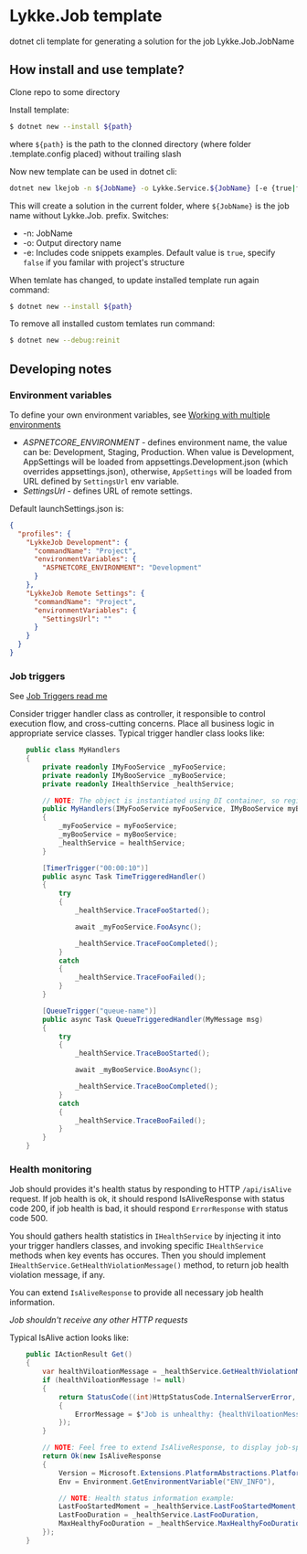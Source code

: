 # Lykke.Job template

dotnet cli template for generating a solution for the job Lykke.Job.JobName

## How install and use template?

Clone repo to some directory

Install template:
```sh
$ dotnet new --install ${path}
```
where `${path}` is the path to the clonned directory (where folder .template.config placed) without trailing slash

Now new template can be used in dotnet cli:

```sh
dotnet new lkejob -n ${JobName} -o Lykke.Service.${JobName} [-e {true|false}]
```
This will create a solution in the current folder, where `${JobName}` is the job name without Lykke.Job. prefix. 
Switches:
* -n: JobName
* -o: Output directory name
* -e: Includes code snippets examples. Default value is `true`, specify `false` if you familar with project's structure

When temlate has changed, to update installed template run again command:

```sh
$ dotnet new --install ${path}
```

To remove all installed custom temlates run command:

```sh
$ dotnet new --debug:reinit 
```

## Developing notes

### Environment variables

To define your own environment variables, see [Working with multiple environments](https://docs.microsoft.com/en-us/aspnet/core/fundamentals/environments)

* *ASPNETCORE_ENVIRONMENT* - defines environment name, the value can be: Development, Staging, Production. When value is Development, 
AppSettings will be loaded from appsettings.Development.json (which overrides appsettings.json), 
otherwise, `AppSettings` will be loaded from URL defined by `SettingsUrl` env variable.
* *SettingsUrl* - defines URL of remote settings. 

Default launchSettings.json is:

```json
{
  "profiles": {
    "LykkeJob Development": {
      "commandName": "Project",
      "environmentVariables": {
        "ASPNETCORE_ENVIRONMENT": "Development"
      }
    },
    "LykkeJob Remote Settings": {
      "commandName": "Project",
      "environmentVariables": {
        "SettingsUrl": ""
      }
    }
  }
}
```

### Job triggers

See [Job Triggers read me](https://github.com/LykkeCity/JobTriggers/blob/master/readme.md)

Consider trigger handler class as controller, it responsible to control execution flow, and cross-cutting concerns. Place all business logic in appropriate service classes. Typical trigger handler class looks like:

```cs
    public class MyHandlers
    {
        private readonly IMyFooService _myFooService;
        private readonly IMyBooService _myBooService;
        private readonly IHealthService _healthService;

        // NOTE: The object is instantiated using DI container, so registered dependencies are injects well
        public MyHandlers(IMyFooService myFooService, IMyBooService myBooService, IHealthService healthService)
        {
            _myFooService = myFooService;
            _myBooService = myBooService;
            _healthService = healthService;
        }

        [TimerTrigger("00:00:10")]
        public async Task TimeTriggeredHandler()
        {
            try
            {
                _healthService.TraceFooStarted();

                await _myFooService.FooAsync();

                _healthService.TraceFooCompleted();
            }
            catch
            {
                _healthService.TraceFooFailed();
            }
        }

        [QueueTrigger("queue-name")]
        public async Task QueueTriggeredHandler(MyMessage msg)
        {
            try
            {
                _healthService.TraceBooStarted();

                await _myBooService.BooAsync();

                _healthService.TraceBooCompleted();
            }
            catch
            {
                _healthService.TraceBooFailed();
            }
        }
    }
```

### Health monitoring

Job should provides it's health status by responding to HTTP `/api/isAlive` request. 
If job health is ok, it should respond IsAliveResponse with status code 200, if job health is bad, it should respond `ErrorResponse` with status code 500.

You should gathers health statistics in `IHealthService` by injecting it into your trigger handlers classes, 
and invoking specific `IHealthService` methods when key events has occures. 
Then you should implement `IHealthService.GetHealthViolationMessage()` method, 
to return job health violation message, if any.

You can extend `IsAliveResponse` to  provide all necessary job health information.

*Job shouldn't receive any other HTTP requests*

Typical IsAlive action looks like:

```cs
    public IActionResult Get()
    {
        var healthViloationMessage = _healthService.GetHealthViolationMessage();
        if (healthViloationMessage != null)
        {
            return StatusCode((int)HttpStatusCode.InternalServerError, new ErrorResponse
            {
                ErrorMessage = $"Job is unhealthy: {healthViloationMessage}"
            });
        }

        // NOTE: Feel free to extend IsAliveResponse, to display job-specific health status
        return Ok(new IsAliveResponse
        {
            Version = Microsoft.Extensions.PlatformAbstractions.PlatformServices.Default.Application.ApplicationVersion,
            Env = Environment.GetEnvironmentVariable("ENV_INFO"),

            // NOTE: Health status information example: 
            LastFooStartedMoment = _healthService.LastFooStartedMoment,
            LastFooDuration = _healthService.LastFooDuration,
            MaxHealthyFooDuration = _healthService.MaxHealthyFooDuration
        });
    }
```